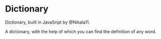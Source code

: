 # Dictionary

<p>Dictionary, built in JavaSript by @Nikala11.</p>
<p>A dictionary, with the help of which you can find the definition of any word.</p>

